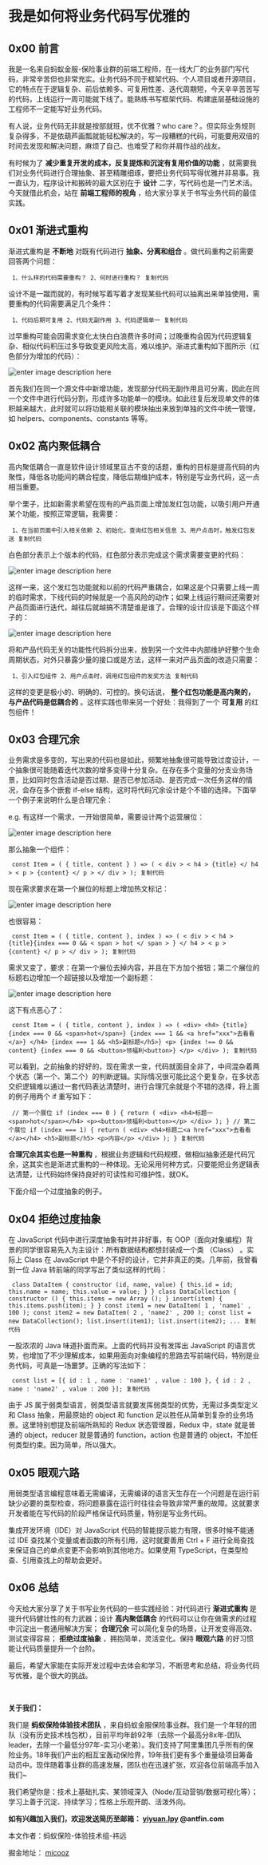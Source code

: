 # 我是如何将业务代码写优雅的 #

## 0x00 前言 ##

我是一名来自蚂蚁金服-保险事业群的前端工程师，在一线大厂的业务部门写代码，非常辛苦但也非常充实。业务代码不同于框架代码、个人项目或者开源项目，它的特点在于逻辑复杂、前后依赖多、可复用性差、迭代周期短，今天辛辛苦苦写的代码，上线运行一周可能就下线了。能熟练书写框架代码、构建底层基础设施的工程师不一定能写好业务代码。

有人说，业务代码无非就是按部就班，优不优雅？who care？。但实际业务规则复杂得多，不是依葫芦画瓢就能轻松解决的，写一段糟糕的代码，可能要用双倍的时间去发现和解决问题，麻烦了自己、也难受了和你并肩作战的战友。

有时候为了 **减少重复开发的成本，反复提炼和沉淀有复用价值的功能** ，就需要我们对业务代码进行合理抽象、甚至精雕细琢，要把业务代码写得优雅并非易事。我一直认为，程序设计和搬砖的最大区别在于 **设计** 二字，写代码也是一门艺术活。今天就借此机会，站在 **前端工程师的视角** ，给大家分享关于书写业务代码的最佳实践。

## 0x01 渐进式重构 ##

渐进式重构是 **不断地** 对既有代码进行 **抽象、分离和组合** 。做代码重构之前需要回答两个问题：

` 1、什么样的代码需要重构？ 2、何时进行重构？ 复制代码`

设计不是一蹴而就的，有时候写着写着才发现某些代码可以抽离出来单独使用，需要重构的代码需要满足几个条件：

` 1、代码后期可复用 2、代码无副作用 3、代码逻辑单一 复制代码`

过早重构可能会因需求变化太快白白浪费许多时间；过晚重构会因为代码逻辑复杂、相似代码积压过多导致变更风险太高，难以维护。渐进式重构如下图所示（红色部分为增加的代码）：

![enter image description here](https://user-gold-cdn.xitu.io/2019/4/30/16a6c98ee7249270?imageView2/0/w/1280/h/960/ignore-error/1)

首先我们在同一个源文件中新增功能，发现部分代码无副作用且可分离，因此在同一个文件中进行代码分割，形成许多功能单一的模块。如此往复后发现单文件的体积越来越大，此时就可以将功能相关联的模块抽出来放到单独的文件中统一管理，如 helpers、components、constants 等等。

## 0x02 高内聚低耦合 ##

高内聚低耦合一直是软件设计领域里亘古不变的话题，重构的目标是提高代码的内聚性，降低各功能间的耦合程度，降低后期维护成本，特别是写业务代码，这一点相当重要。

举个栗子，比如新需求希望在现有的产品页面上增加发红包功能，以吸引用户开通某个功能，按照正常逻辑，我需要：

` 1、在当前页面中引入相关依赖 2、初始化，查询红包相关信息 3、用户点击时，触发红包发送 复制代码`

白色部分表示上个版本的代码，红色部分表示完成这个需求需要变更的代码：

![enter image description here](https://user-gold-cdn.xitu.io/2019/4/30/16a6c9fb65800376?imageView2/0/w/1280/h/960/ignore-error/1)

这样一来，这个发红包功能就和以前的代码严重耦合，如果这是个只需要上线一周的临时需求，下线代码的时候就是一个高风险的动作；如果上线运行期间还需要对产品页面进行迭代，越往后就越搞不清楚谁是谁了。合理的设计应该是下面这个样子的：

![enter image description here](https://user-gold-cdn.xitu.io/2019/4/30/16a6c9fb662af7c7?imageView2/0/w/1280/h/960/ignore-error/1)

将和产品代码无关的功能性代码拆分出来，放到另一个文件中内部维护好整个生命周期状态，对外只暴露少量的接口或是方法，这样一来对产品页面的改造只需要：

` 1、引入红包组件 2、用户点击时，调用红包组件的发奖方法 复制代码`

这样的变更是极小的、明确的、可控的。换句话说， **整个红包功能是高内聚的，与产品代码是低耦合的** 。这样实践也带来另一个好处：我得到了一个 **可复用** 的红包组件！

## 0x03 合理冗余 ##

业务需求是多变的，写出来的代码也是如此，频繁地抽象很可能导致过度设计，一个抽象很可能随着迭代次数的增多变得十分复杂。在存在多个变量的分支业务场景，比如同时包含活动是否过期、是否已参加活动、是否完成一次任务这样的情况，会存在多个嵌套 if-else 结构，这时将代码冗余设计是个不错的选择。下面举一个例子来说明什么是合理冗余：

e.g. 有这样一个需求，一开始很简单，需要设计两个运营展位：

![enter image description here](https://user-gold-cdn.xitu.io/2019/4/30/16a6c9fb662ede1c?imageView2/0/w/1280/h/960/ignore-error/1)

那么抽象一个组件：

` const Item = ( { title, content } ) => ( < div > < h4 > {title} </ h4 > < p > {content} </ p > </ div > ); 复制代码`

现在需求要求在第一个展位的标题上增加热文标记：

![enter image description here](https://user-gold-cdn.xitu.io/2019/4/30/16a6c98ee890795f?imageView2/0/w/1280/h/960/ignore-error/1)

也很容易：

` const Item = ( { title, content }, index ) => ( < div > < h4 > {title}{index === 0 && < span > hot </ span > } </ h4 > < p > {content} </ p > </ div > ); 复制代码`

需求又变了，要求：在第一个展位去掉内容，并且在下方加个按钮；第二个展位的标题右边增加一个超链接以及增加一个副标题：

![enter image description here](https://user-gold-cdn.xitu.io/2019/4/30/16a6c98ee9b5463c?imageView2/0/w/1280/h/960/ignore-error/1)

这下有点恶心了：

` const Item = ( { title, content }, index ) => ( <div> <h4> {title} {index === 0 && <span>hot</span>} {index === 1 && <a href="xxx">去看看</a>} </h4> {index === 1 && <h5>副标题</h5>} <p> {index !== 0 && content} {index === 0 && <button>领福利<button>} </p> </div> ); 复制代码`

可以看到，之前抽象的好好的，现在需求一变，代码就面目全非了，中间混杂着两个状态（第一个、第二个）的判断逻辑。实际情况很可能比这个更复杂，在多状态交织逻辑难以通过一套代码表达清楚时，进行合理冗余就是个不错的选择，将上面的例子用两个 if 重写如下：

` // 第一个展位 if (index === 0 ) { return ( <div> <h4>标题一<span>hot</span></h4> <p><button>领福利<button></p> </div> ); } // 第二个展位 if (index === 1) { return ( <div> <h4>标题二<a href="xxx">去看看</a></h4> <h5>副标题</h5> <p>内容</p> </div> ); } 复制代码`

**合理冗余其实也是一种重构** ，根据业务逻辑和代码规模，做相似抽象还是代码冗余，这其实也是渐进式重构的一种体现。无论采用何种方式，只要能把业务逻辑表达清楚，让代码始终保持良好的可读性和可维护性，就OK。

下面介绍一个过度抽象的例子。

## 0x04 拒绝过度抽象 ##

在 JavaScript 代码中进行深度抽象有时并非好事，有 OOP（面向对象编程）背景的同学很容易先入为主设计：所有数据结构都想封装成一个类 （Class） 。实际上 Class 在 JavaScript 中是个不好的设计，它并非真正的类。几年前，我曾看到一位 Java 转前端的同学写出了类似这样的代码：

` class DataItem { constructor (id, name, value) { this.id = id; this.name = name; this.value = value; } } class DataCollection { constructor () { this.items = new Array (); } insert(item) { this.items.push(item); } } const item1 = new DataItem( 1 , 'name1' , 100 ); const item2 = new DataItem( 2 , 'name2' , 200 ); const list = new DataCollection(); list.insert(item1); list.insert(item2); ... 复制代码`

一股浓浓的 Java 味道扑面而来。上面的代码并没有发挥出 JavaScript 的语言优势，也增加了不少理解成本，如果用面向对象编程的思路去写前端代码，特别是业务代码，可真是一场噩梦。正确的写法如下：

` const list = [{ id : 1 , name : 'name1' , value : 100 }, { id : 2 , name : 'name2' , value : 200 }]; 复制代码`

由于 JS 属于弱类型语言，弱类型语言就要发挥弱类型的优势，无需过多类型定义和 Class 抽象，用最原始的 object 和 function 足以胜任从简单到复杂的业务场景。这里特别想提及前端所熟知的 Redux 状态管理器，Redux 中，state 就是普通的 object，reducer 就是普通的 function，action 也是普通的 object，不加任何类型约束。因为简单，所以强大。

## 0x05 眼观六路 ##

用弱类型语言编程意味着无需编译，无需编译的语言天生存在一个问题是在运行前缺少必要的类型检查，将问题暴露在运行时往往会导致非常严重的故障。这就要求开发者能在写代码的阶段严格保证代码质量，特别是写业务代码。

集成开发环境（IDE）对 JavaScript 代码的智能提示能力有限，很多时候不能通过 IDE 查找某个变量或者函数的所有引用，这时就要善用 Ctrl + F 进行全局查找来保证自己的单点变更不会影响到其他地方。如果使用 TypeScript，在类型检查、引用查找上的帮助会更好。

## 0x06 总结 ##

今天给大家分享了关于书写业务代码的一些实践经验：对代码进行 **渐进式重构** 是提升代码健壮性的有力武器；设计 **高内聚低耦合** 的代码可以让你在做需求的过程中沉淀出一套通用解决方案； **合理冗余** 可以简化复杂的场景，让开发变得高效、测试变得容易； **拒绝过度抽象** ，拥抱简单，灵活变化。保持 **眼观六路** 的好习惯能让代码质量提升一个台阶。

最后，希望大家能在实际开发过程中去体会和学习，不断思考和总结，将业务代码写优雅，是个很大的挑战。

​

**关于我们：**

我们是 **蚂蚁保险体验技术团队** ，来自蚂蚁金服保险事业群。我们是一个年轻的团队（没有历史技术栈包袱），目前平均年龄92年（去除一个最高分8x年-团队leader，去除一个最低分97年-实习小老弟）。我们支持了阿里集团几乎所有的保险业务。18年我们产出的相互宝轰动保险界，19年我们更有多个重量级项目筹备动员中。现伴随着事业群的高速发展，团队也在迅速扩张，欢迎各位前端高手加入我们~

我们希望你是：技术上基础扎实、某领域深入（Node/互动营销/数据可视化等）；学习上善于沉淀、持续学习；性格上乐观开朗、活泼外向。

**如有兴趣加入我们，欢迎发送简历至邮箱： [yiyuan.lpy]( https://link.juejin.im?target=http%3A%2F%2Fyiyuan.lpy ) @antfin.com**

本文作者：蚂蚁保险-体验技术组-祎远

掘金地址： [micooz]( https://juejin.im/user/5cc7d4d26fb9a0320f7df265 )
